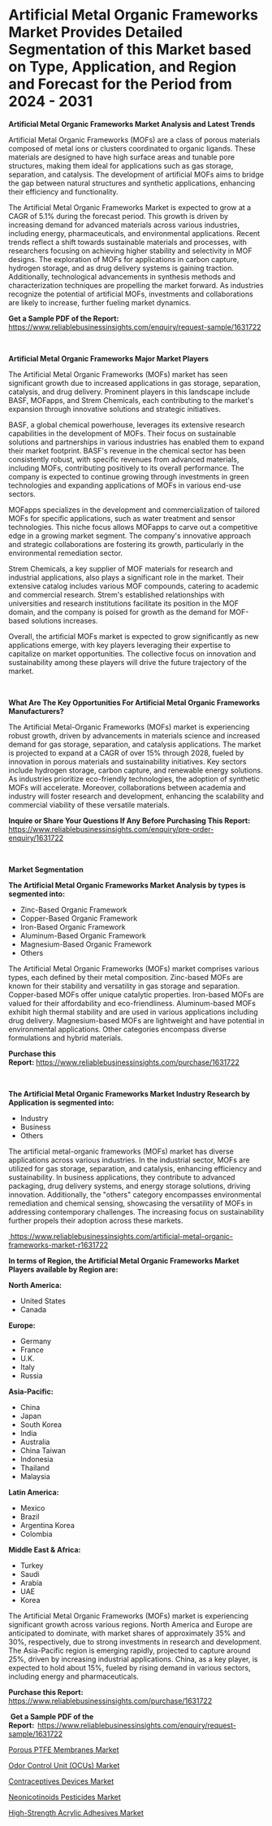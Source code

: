 <p><h1>Artificial Metal Organic Frameworks Market Provides Detailed Segmentation of this Market based on Type, Application, and Region and Forecast for the Period from 2024 - 2031</h1></p><p><strong>Artificial Metal Organic Frameworks Market Analysis and Latest Trends</strong></p>
<p><p>Artificial Metal Organic Frameworks (MOFs) are a class of porous materials composed of metal ions or clusters coordinated to organic ligands. These materials are designed to have high surface areas and tunable pore structures, making them ideal for applications such as gas storage, separation, and catalysis. The development of artificial MOFs aims to bridge the gap between natural structures and synthetic applications, enhancing their efficiency and functionality.</p><p>The Artificial Metal Organic Frameworks Market is expected to grow at a CAGR of 5.1% during the forecast period. This growth is driven by increasing demand for advanced materials across various industries, including energy, pharmaceuticals, and environmental applications. Recent trends reflect a shift towards sustainable materials and processes, with researchers focusing on achieving higher stability and selectivity in MOF designs. The exploration of MOFs for applications in carbon capture, hydrogen storage, and as drug delivery systems is gaining traction. Additionally, technological advancements in synthesis methods and characterization techniques are propelling the market forward. As industries recognize the potential of artificial MOFs, investments and collaborations are likely to increase, further fueling market dynamics.</p></p>
<p><strong>Get a Sample PDF of the Report:&nbsp;</strong> <a href="https://www.reliablebusinessinsights.com/enquiry/request-sample/1631722?utm_campaign=75&utm_medium=2&utm_source=Github&utm_content=ia&utm_term=27102024&utm_id=artificial-metal-organic-frameworks">https://www.reliablebusinessinsights.com/enquiry/request-sample/1631722</a></p>
<p>&nbsp;</p>
<p><strong>Artificial Metal Organic Frameworks Major Market Players</strong></p>
<p><p>The Artificial Metal Organic Frameworks (MOFs) market has seen significant growth due to increased applications in gas storage, separation, catalysis, and drug delivery. Prominent players in this landscape include BASF, MOFapps, and Strem Chemicals, each contributing to the market's expansion through innovative solutions and strategic initiatives.</p><p>BASF, a global chemical powerhouse, leverages its extensive research capabilities in the development of MOFs. Their focus on sustainable solutions and partnerships in various industries has enabled them to expand their market footprint. BASF's revenue in the chemical sector has been consistently robust, with specific revenues from advanced materials, including MOFs, contributing positively to its overall performance. The company is expected to continue growing through investments in green technologies and expanding applications of MOFs in various end-use sectors.</p><p>MOFapps specializes in the development and commercialization of tailored MOFs for specific applications, such as water treatment and sensor technologies. This niche focus allows MOFapps to carve out a competitive edge in a growing market segment. The company's innovative approach and strategic collaborations are fostering its growth, particularly in the environmental remediation sector.</p><p>Strem Chemicals, a key supplier of MOF materials for research and industrial applications, also plays a significant role in the market. Their extensive catalog includes various MOF compounds, catering to academic and commercial research. Strem's established relationships with universities and research institutions facilitate its position in the MOF domain, and the company is poised for growth as the demand for MOF-based solutions increases.</p><p>Overall, the artificial MOFs market is expected to grow significantly as new applications emerge, with key players leveraging their expertise to capitalize on market opportunities. The collective focus on innovation and sustainability among these players will drive the future trajectory of the market.</p></p>
<p>&nbsp;</p>
<p><strong>What Are The Key Opportunities For Artificial Metal Organic Frameworks Manufacturers?</strong></p>
<p><p>The Artificial Metal-Organic Frameworks (MOFs) market is experiencing robust growth, driven by advancements in materials science and increased demand for gas storage, separation, and catalysis applications. The market is projected to expand at a CAGR of over 15% through 2028, fueled by innovation in porous materials and sustainability initiatives. Key sectors include hydrogen storage, carbon capture, and renewable energy solutions. As industries prioritize eco-friendly technologies, the adoption of synthetic MOFs will accelerate. Moreover, collaborations between academia and industry will foster research and development, enhancing the scalability and commercial viability of these versatile materials.</p></p>
<p><strong>Inquire or Share Your Questions If Any Before Purchasing This Report:</strong> <a href="https://www.reliablebusinessinsights.com/enquiry/pre-order-enquiry/1631722?utm_campaign=75&utm_medium=2&utm_source=Github&utm_content=ia&utm_term=27102024&utm_id=artificial-metal-organic-frameworks">https://www.reliablebusinessinsights.com/enquiry/pre-order-enquiry/1631722</a></p>
<p>&nbsp;</p>
<p><strong>Market Segmentation</strong></p>
<p><strong>The Artificial Metal Organic Frameworks Market Analysis by types is segmented into:</strong></p>
<p><ul><li>Zinc-Based Organic Framework</li><li>Copper-Based Organic Framework</li><li>Iron-Based Organic Framework</li><li>Aluminum-Based Organic Framework</li><li>Magnesium-Based Organic Framework</li><li>Others</li></ul></p>
<p><p>The Artificial Metal Organic Frameworks (MOFs) market comprises various types, each defined by their metal composition. Zinc-based MOFs are known for their stability and versatility in gas storage and separation. Copper-based MOFs offer unique catalytic properties. Iron-based MOFs are valued for their affordability and eco-friendliness. Aluminum-based MOFs exhibit high thermal stability and are used in various applications including drug delivery. Magnesium-based MOFs are lightweight and have potential in environmental applications. Other categories encompass diverse formulations and hybrid materials.</p></p>
<p><strong>Purchase this Report:&nbsp;</strong><a href="https://www.reliablebusinessinsights.com/purchase/1631722?utm_campaign=75&utm_medium=2&utm_source=Github&utm_content=ia&utm_term=27102024&utm_id=artificial-metal-organic-frameworks">https://www.reliablebusinessinsights.com/purchase/1631722</a></p>
<p>&nbsp;</p>
<p><strong>The Artificial Metal Organic Frameworks Market Industry Research by Application is segmented into:</strong></p>
<p><ul><li>Industry</li><li>Business</li><li>Others</li></ul></p>
<p><p>The artificial metal-organic frameworks (MOFs) market has diverse applications across various industries. In the industrial sector, MOFs are utilized for gas storage, separation, and catalysis, enhancing efficiency and sustainability. In business applications, they contribute to advanced packaging, drug delivery systems, and energy storage solutions, driving innovation. Additionally, the "others" category encompasses environmental remediation and chemical sensing, showcasing the versatility of MOFs in addressing contemporary challenges. The increasing focus on sustainability further propels their adoption across these markets.</p></p>
<p><a href="https://www.reliablebusinessinsights.com/artificial-metal-organic-frameworks-market-r1631722?utm_campaign=75&utm_medium=2&utm_source=Github&utm_content=ia&utm_term=27102024&utm_id=artificial-metal-organic-frameworks">&nbsp;https://www.reliablebusinessinsights.com/artificial-metal-organic-frameworks-market-r1631722</a></p>
<p><strong>In terms of Region, the Artificial Metal Organic Frameworks Market Players available by Region are:</strong></p>
<p>
    <p> <strong> North America: </strong>
        <ul>
            <li>United States</li>
            <li>Canada</li>
        </ul>
        </p> 
    <p> <strong> Europe: </strong>
        <ul>
            <li>Germany</li>
            <li>France</li>
            <li>U.K.</li>
            <li>Italy</li>
            <li>Russia</li>
        </ul>
        </p> 
    <p> <strong> Asia-Pacific: </strong>
        <ul>
            <li>China</li>
            <li>Japan</li>
            <li>South Korea</li>
            <li>India</li>
            <li>Australia</li>
            <li>China Taiwan</li>
            <li>Indonesia</li>
            <li>Thailand</li>
            <li>Malaysia</li>
        </ul>
        </p> 
    <p> <strong> Latin America: </strong>
        <ul>
            <li>Mexico</li>
            <li>Brazil</li>
            <li>Argentina Korea</li>
            <li>Colombia</li>
        </ul>
        </p> 
    <p> <strong> Middle East & Africa: </strong>
        <ul>
            <li>Turkey</li>
            <li>Saudi</li>
            <li>Arabia</li>
            <li>UAE</li>
            <li>Korea</li>
        </ul>
    </p>
    </p>
<p><p>The Artificial Metal Organic Frameworks (MOFs) market is experiencing significant growth across various regions. North America and Europe are anticipated to dominate, with market shares of approximately 35% and 30%, respectively, due to strong investments in research and development. The Asia-Pacific region is emerging rapidly, projected to capture around 25%, driven by increasing industrial applications. China, as a key player, is expected to hold about 15%, fueled by rising demand in various sectors, including energy and pharmaceuticals.</p></p>
<p><strong>Purchase this Report: </strong><a href="https://www.reliablebusinessinsights.com/purchase/1631722?utm_campaign=75&utm_medium=2&utm_source=Github&utm_content=ia&utm_term=27102024&utm_id=artificial-metal-organic-frameworks">https://www.reliablebusinessinsights.com/purchase/1631722</a></p>
<p>&nbsp;<strong>Get a Sample PDF of the Report:&nbsp;&nbsp;</strong><a href="https://www.reliablebusinessinsights.com/enquiry/request-sample/1631722?utm_campaign=75&utm_medium=2&utm_source=Github&utm_content=ia&utm_term=27102024&utm_id=artificial-metal-organic-frameworks">https://www.reliablebusinessinsights.com/enquiry/request-sample/1631722</a></p>
<p><strong></strong></p>
<p><p><a href="https://github.com/shivermasallash/Market-Research-Report-List-1/blob/main/porous-ptfe-membranes-market.md?utm_campaign=75&utm_medium=2&utm_source=Github&utm_content=ia&utm_term=27102024&utm_id=artificial-metal-organic-frameworks">Porous PTFE Membranes Market</a></p><p><a href="https://issuu.com/reportprime-2/docs/odor-control-unit-ocus-market-size-_aab6a77fce2309?utm_campaign=75&utm_medium=2&utm_source=Github&utm_content=ia&utm_term=27102024&utm_id=artificial-metal-organic-frameworks">Odor Control Unit (OCUs) Market</a></p><p><a href="https://www.linkedin.com/pulse/global-contraceptives-devices-market-exploring-share-trends-future-lco3e?utm_campaign=75&utm_medium=2&utm_source=Github&utm_content=ia&utm_term=27102024&utm_id=artificial-metal-organic-frameworks">Contraceptives Devices Market</a></p><p><a href="https://www.linkedin.com/pulse/global-neonicotinoids-pesticides-market-landscape-future-ggodc?utm_campaign=75&utm_medium=2&utm_source=Github&utm_content=ia&utm_term=27102024&utm_id=artificial-metal-organic-frameworks">Neonicotinoids Pesticides Market</a></p><p><a href="https://github.com/taketakyriffecd/Market-Research-Report-List-1/blob/main/high-strength-acrylic-adhesives-market.md?utm_campaign=75&utm_medium=2&utm_source=Github&utm_content=ia&utm_term=27102024&utm_id=artificial-metal-organic-frameworks">High-Strength Acrylic Adhesives Market</a></p></p>